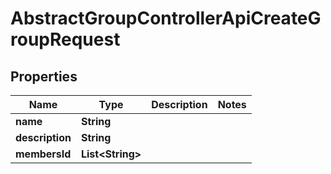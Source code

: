 

# AbstractGroupControllerApiCreateGroupRequest


## Properties

| Name | Type | Description | Notes |
|------------ | ------------- | ------------- | -------------|
|**name** | **String** |  |  |
|**description** | **String** |  |  |
|**membersId** | **List&lt;String&gt;** |  |  |



